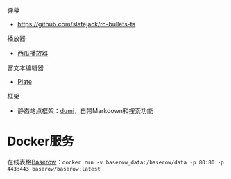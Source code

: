 弹幕
- https://github.com/slatejack/rc-bullets-ts

播放器
- [西瓜播放器](https://github.com/bytedance/xgplayer)

富文本编辑器
- [Plate](https://github.com/udecode/plate)

框架
- 静态站点框架：[dumi](https://d.umijs.org/)，自带Markdown和搜索功能
# Docker服务
在线表格[Baserow](https://gitlab.com/baserow/baserow)：`docker run -v baserow_data:/baserow/data -p 80:80 -p 443:443 baserow/baserow:latest`